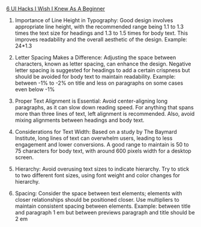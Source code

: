 [6 UI Hacks I Wish I Knew As A Beginner](https://www.youtube.com/watch?v=88XxC0_zs74)    

1. Importance of Line Height in Typography: 
Good design involves appropriate line height, with the recommended range being 1.1 to 1.3 times the text size for headings and 1.3 to 1.5 times for body text. This improves readability and the overall aesthetic of the design.
Example: 24*1.3

2. Letter Spacing Makes a Difference: 
Adjusting the space between characters, known as letter spacing, can enhance the design. Negative letter spacing is suggested for headings to add a certain crispness but should be avoided for body text to maintain readability.
Example: between -1% to -2% on title and less on paragraphs on some cases even below -1%

3. Proper Text Alignment is Essential: 
Avoid center-aligning long paragraphs, as it can slow down reading speed. For anything that spans more than three lines of text, left alignment is recommended. Also, avoid mixing alignments between headings and body text.

4. Considerations for Text Width: 
Based on a study by The Baymard Institute, long lines of text can overwhelm users, leading to less engagement and lower conversions. A good range to maintain is 50 to 75 characters for body text, with around 600 pixels width for a desktop screen.

5. Hierarchy: 
Avoid overusing text sizes to indicate hierarchy. Try to stick to two different font sizes, using font weight and color changes for hierarchy. 

6. Spacing:
Consider the space between text elements; elements with closer relationships should be positioned closer. Use multipliers to maintain consistent spacing between elements.
Example: between title and paragraph 1 em but between previews paragraph and title should be 2 em

 